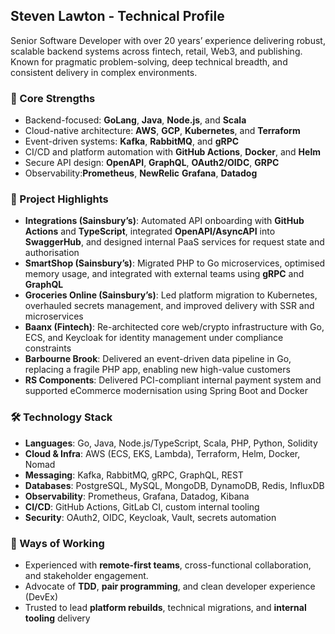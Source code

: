 ## Steven Lawton - Technical Profile

Senior Software Developer with over 20 years’ experience delivering robust, scalable backend systems across fintech, 
retail, Web3, and publishing. Known for pragmatic problem-solving, deep technical breadth, and consistent delivery in 
complex environments.

### 🔧 Core Strengths

- Backend-focused: **GoLang**, **Java**, **Node.js**, and **Scala**
- Cloud-native architecture: **AWS**, **GCP**, **Kubernetes**, and **Terraform**
- Event-driven systems: **Kafka**, **RabbitMQ**, and **gRPC**
- CI/CD and platform automation with **GitHub Actions**, **Docker**, and **Helm**
- Secure API design: **OpenAPI**, **GraphQL**, **OAuth2/OIDC**, **GRPC**
- Observability:**Prometheus**, **NewRelic** **Grafana**, **Datadog**

### 💼 Project Highlights
- **Integrations (Sainsbury’s)**: Automated API onboarding with **GitHub Actions** and **TypeScript**, integrated **OpenAPI/AsyncAPI** into **SwaggerHub**, and designed internal PaaS services for request state and authorisation
- **SmartShop (Sainsbury’s)**: Migrated PHP to Go microservices, optimised memory usage, and integrated with external teams using **gRPC** and **GraphQL**
- **Groceries Online (Sainsbury’s)**: Led platform migration to Kubernetes, overhauled secrets management, and improved delivery with SSR and microservices
- **Baanx (Fintech)**: Re-architected core web/crypto infrastructure with Go, ECS, and Keycloak for identity management under compliance constraints
- **Barbourne Brook**: Delivered an event-driven data pipeline in Go, replacing a fragile PHP app, enabling new high-value customers
- **RS Components**: Delivered PCI-compliant internal payment system and supported eCommerce modernisation using Spring Boot and Docker

### 🛠 Technology Stack

- **Languages**: Go, Java, Node.js/TypeScript, Scala, PHP, Python, Solidity
- **Cloud & Infra**: AWS (ECS, EKS, Lambda), Terraform, Helm, Docker, Nomad
- **Messaging**: Kafka, RabbitMQ, gRPC, GraphQL, REST
- **Databases**: PostgreSQL, MySQL, MongoDB, DynamoDB, Redis, InfluxDB
- **Observability**: Prometheus, Grafana, Datadog, Kibana
- **CI/CD**: GitHub Actions, GitLab CI, custom internal tooling
- **Security**: OAuth2, OIDC, Keycloak, Vault, secrets automation

### 🤝 Ways of Working

- Experienced with **remote-first teams**, cross-functional collaboration, and stakeholder engagement.
- Advocate of **TDD**, **pair programming**, and clean developer experience (DevEx)
- Trusted to lead **platform rebuilds**, technical migrations, and **internal tooling** delivery
